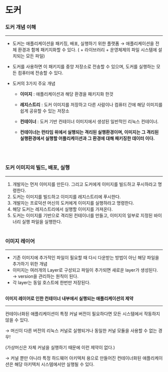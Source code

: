# 도커

### 도커 개념 이해

---

- 도커는 애플리케이션을 패키징, 배포, 실행하기 위한 플랫폼 → 애플리케이션을 전체 환경과 함께 패키지화할 수 있다. ( + 라이브러리 + 운영체제의 파일 시스템에 설치되는 모든 파일)
- 도커를 사용하면 이 패키지를 중앙 저장소로 전송할 수 있으며, 도커를 실행하는 모든 컴퓨터에 전송할 수 있다.
- 도커의 3가지 주요 개념

  - **이미지** : 애플리케이션과 해당 환경을 패키지화 한것
  - **레지스트리** : 도커 이미지를 저장하고 다른 사람이나 컴퓨터 간에 해당 이미지를 쉽게 공유할 수 있는 저장소
  - **컨테이너** : 도커 기반 컨테이너 이미지에서 생성된 일반적인 리눅스 컨테이너.
  - **컨테이너는 런타임 위에서 실행되는 격리된 실행환경이며, 이미지는 그 격리된 실행환경에서 실행할 어플리케이션과 그 환경에 대해 패키징한 데이터 이다.**

    <Br>
    <Br>

### 도커 이미지의 빌드, 배포, 실행

---

1. 개발자는 먼저 이미지를 만든다. 그리고 도커에게 이미지를 빌드하고 푸시하라고 명령한다.
2. 도커는 이미지를 빌드하고 이미지를 레지스트리에 푸시한다.
3. 개발자는 프로덕션 머신의 도커에게 이미지를 실행하라고 명령한다.
4. 해당 도커는 레지스트리에서 실행할 이미지를 가져온다.
5. 도커는 이미지를 기반으로 격리된 컨테이너를 만들고, 이미지의 일부로 지정된 바이너리 실행 파일을 실행한다.
   <Br>
   <Br>

### 이미지 레이어

---

- 기존 이미지에 추가적인 파일이 필요할 때 다시 다운받는 방법이 아닌 해당 파일을 추가하기 위한 개념
- 이미지는 여러개의 Layer로 구성되고 파일이 추가되면 새로운 layer가 생성된다.
  → version을 관리하는 원칙이 된다.
- 각 layer는 동일 호스트에 한번만 저장된다.
  <Br>
  <Br>

**이미지 레이어로 인한 컨테이너 내부에서 실행되는 애플리케이션의 제약**

---

컨테이너화된 애플리케이션이 특정 커널 버전이 필요하다면 모든 시스템에서 작동하지 않을 수 있다.

→ 머신이 다른 버전의 리눅스 커널로 실행되거나 동일한 커널 모듈을 사용할 수 없는 경우!

(가상머신은 자체 커널을 실행하기 때문에 이런 제약이 없다.)

→ 커널 뿐만 아니라 특정 하드웨어 아키텍처 용으로 만들어진 컨테이너화된 애플리케이션은 해당 아키텍처 시스템에서만 실행될 수 있다.
